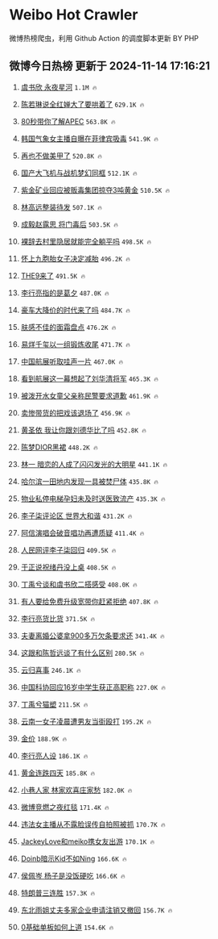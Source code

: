 # Weibo Hot Crawler 



微博热榜爬虫，利用 Github Action 的调度脚本更新 BY PHP 


## 微博今日热榜 更新于 2024-11-14 17:16:21 
1. [虞书欣 永夜星河](https://s.weibo.com/weibo?q=%E8%99%9E%E4%B9%A6%E6%AC%A3%20%E6%B0%B8%E5%A4%9C%E6%98%9F%E6%B2%B3&t=31&band_rank=1&Refer=top) `1.1M 🔥` 

1. [陈若琳说全红婵大了要哄着了](https://s.weibo.com/weibo?q=%23%E9%99%88%E8%8B%A5%E7%90%B3%E8%AF%B4%E5%85%A8%E7%BA%A2%E5%A9%B5%E5%A4%A7%E4%BA%86%E8%A6%81%E5%93%84%E7%9D%80%E4%BA%86%23&t=31&band_rank=2&Refer=top) `629.1K 🔥` 

1. [80秒带你了解APEC](https://s.weibo.com/weibo?q=%2380%E7%A7%92%E5%B8%A6%E4%BD%A0%E4%BA%86%E8%A7%A3APEC%23&t=31&band_rank=3&Refer=top) `563.8K 🔥` 

1. [韩国气象女主播自曝在菲律宾吸毒](https://s.weibo.com/weibo?q=%23%E9%9F%A9%E5%9B%BD%E6%B0%94%E8%B1%A1%E5%A5%B3%E4%B8%BB%E6%92%AD%E8%87%AA%E6%9B%9D%E5%9C%A8%E8%8F%B2%E5%BE%8B%E5%AE%BE%E5%90%B8%E6%AF%92%23&t=31&band_rank=4&Refer=top) `541.9K 🔥` 

1. [再也不做美甲了](https://s.weibo.com/weibo?q=%23%E5%86%8D%E4%B9%9F%E4%B8%8D%E5%81%9A%E7%BE%8E%E7%94%B2%E4%BA%86%23&t=31&band_rank=5&Refer=top) `520.8K 🔥` 

1. [国产大飞机与战机梦幻同框](https://s.weibo.com/weibo?q=%23%E5%9B%BD%E4%BA%A7%E5%A4%A7%E9%A3%9E%E6%9C%BA%E4%B8%8E%E6%88%98%E6%9C%BA%E6%A2%A6%E5%B9%BB%E5%90%8C%E6%A1%86%23&t=31&band_rank=6&Refer=top) `512.1K 🔥` 

1. [紫金矿业回应被贩毒集团掠夺3吨黄金](https://s.weibo.com/weibo?q=%23%E7%B4%AB%E9%87%91%E7%9F%BF%E4%B8%9A%E5%9B%9E%E5%BA%94%E8%A2%AB%E8%B4%A9%E6%AF%92%E9%9B%86%E5%9B%A2%E6%8E%A0%E5%A4%BA3%E5%90%A8%E9%BB%84%E9%87%91%23&t=31&band_rank=7&Refer=top) `510.5K 🔥` 

1. [林高远整装待发](https://s.weibo.com/weibo?q=%E6%9E%97%E9%AB%98%E8%BF%9C%E6%95%B4%E8%A3%85%E5%BE%85%E5%8F%91&t=31&band_rank=8&Refer=top) `507.1K 🔥` 

1. [成毅赵露思 将门毒后](https://s.weibo.com/weibo?q=%E6%88%90%E6%AF%85%E8%B5%B5%E9%9C%B2%E6%80%9D%20%E5%B0%86%E9%97%A8%E6%AF%92%E5%90%8E&t=31&band_rank=9&Refer=top) `503.5K 🔥` 

1. [裸辞去村里隐居就能完全躺平吗](https://s.weibo.com/weibo?q=%23%E8%A3%B8%E8%BE%9E%E5%8E%BB%E6%9D%91%E9%87%8C%E9%9A%90%E5%B1%85%E5%B0%B1%E8%83%BD%E5%AE%8C%E5%85%A8%E8%BA%BA%E5%B9%B3%E5%90%97%23&t=31&band_rank=10&Refer=top) `498.5K 🔥` 

1. [怀上九胞胎女子决定减胎](https://s.weibo.com/weibo?q=%23%E6%80%80%E4%B8%8A%E4%B9%9D%E8%83%9E%E8%83%8E%E5%A5%B3%E5%AD%90%E5%86%B3%E5%AE%9A%E5%87%8F%E8%83%8E%23&t=31&band_rank=11&Refer=top) `496.2K 🔥` 

1. [THE9来了](https://s.weibo.com/weibo?q=%23THE9%E6%9D%A5%E4%BA%86%23&t=31&band_rank=12&Refer=top) `491.5K 🔥` 

1. [李行亮指的是葛夕](https://s.weibo.com/weibo?q=%23%E6%9D%8E%E8%A1%8C%E4%BA%AE%E6%8C%87%E7%9A%84%E6%98%AF%E8%91%9B%E5%A4%95%23&t=31&band_rank=13&Refer=top) `487.0K 🔥` 

1. [豪车大降价的时代来了吗](https://s.weibo.com/weibo?q=%23%E8%B1%AA%E8%BD%A6%E5%A4%A7%E9%99%8D%E4%BB%B7%E7%9A%84%E6%97%B6%E4%BB%A3%E6%9D%A5%E4%BA%86%E5%90%97%23&t=31&band_rank=14&Refer=top) `484.7K 🔥` 

1. [肤感不佳的面霜盘点](https://s.weibo.com/weibo?q=%23%E8%82%A4%E6%84%9F%E4%B8%8D%E4%BD%B3%E7%9A%84%E9%9D%A2%E9%9C%9C%E7%9B%98%E7%82%B9%23&t=31&band_rank=15&Refer=top) `476.2K 🔥` 

1. [易烊千玺以一组锻炼收尾](https://s.weibo.com/weibo?q=%23%E6%98%93%E7%83%8A%E5%8D%83%E7%8E%BA%E4%BB%A5%E4%B8%80%E7%BB%84%E9%94%BB%E7%82%BC%E6%94%B6%E5%B0%BE%23&t=31&band_rank=16&Refer=top) `471.7K 🔥` 

1. [中国航展听取哇声一片](https://s.weibo.com/weibo?q=%E4%B8%AD%E5%9B%BD%E8%88%AA%E5%B1%95%E5%90%AC%E5%8F%96%E5%93%87%E5%A3%B0%E4%B8%80%E7%89%87&t=31&band_rank=17&Refer=top) `467.0K 🔥` 

1. [看到航展这一幕想起了刘华清将军](https://s.weibo.com/weibo?q=%23%E7%9C%8B%E5%88%B0%E8%88%AA%E5%B1%95%E8%BF%99%E4%B8%80%E5%B9%95%E6%83%B3%E8%B5%B7%E4%BA%86%E5%88%98%E5%8D%8E%E6%B8%85%E5%B0%86%E5%86%9B%23&t=31&band_rank=18&Refer=top) `465.3K 🔥` 

1. [被泼开水女童父亲称民警要求道歉](https://s.weibo.com/weibo?q=%23%E8%A2%AB%E6%B3%BC%E5%BC%80%E6%B0%B4%E5%A5%B3%E7%AB%A5%E7%88%B6%E4%BA%B2%E7%A7%B0%E6%B0%91%E8%AD%A6%E8%A6%81%E6%B1%82%E9%81%93%E6%AD%89%23&t=31&band_rank=19&Refer=top) `461.9K 🔥` 

1. [卖惨带货的把戏该退场了](https://s.weibo.com/weibo?q=%23%E5%8D%96%E6%83%A8%E5%B8%A6%E8%B4%A7%E7%9A%84%E6%8A%8A%E6%88%8F%E8%AF%A5%E9%80%80%E5%9C%BA%E4%BA%86%23&t=31&band_rank=20&Refer=top) `456.9K 🔥` 

1. [黄圣依 我让你跟刘德华比了吗](https://s.weibo.com/weibo?q=%E9%BB%84%E5%9C%A3%E4%BE%9D%20%E6%88%91%E8%AE%A9%E4%BD%A0%E8%B7%9F%E5%88%98%E5%BE%B7%E5%8D%8E%E6%AF%94%E4%BA%86%E5%90%97&t=31&band_rank=21&Refer=top) `452.8K 🔥` 

1. [陈梦DIOR黑裙](https://s.weibo.com/weibo?q=%E9%99%88%E6%A2%A6DIOR%E9%BB%91%E8%A3%99&t=31&band_rank=22&Refer=top) `448.2K 🔥` 

1. [林一 暗恋的人成了闪闪发光的大明星](https://s.weibo.com/weibo?q=%E6%9E%97%E4%B8%80%20%E6%9A%97%E6%81%8B%E7%9A%84%E4%BA%BA%E6%88%90%E4%BA%86%E9%97%AA%E9%97%AA%E5%8F%91%E5%85%89%E7%9A%84%E5%A4%A7%E6%98%8E%E6%98%9F&t=31&band_rank=23&Refer=top) `441.1K 🔥` 

1. [哈尔滨一田地内发现一具被焚尸体](https://s.weibo.com/weibo?q=%23%E5%93%88%E5%B0%94%E6%BB%A8%E4%B8%80%E7%94%B0%E5%9C%B0%E5%86%85%E5%8F%91%E7%8E%B0%E4%B8%80%E5%85%B7%E8%A2%AB%E7%84%9A%E5%B0%B8%E4%BD%93%23&t=31&band_rank=24&Refer=top) `435.8K 🔥` 

1. [物业私停电梯孕妇未及时送医致流产](https://s.weibo.com/weibo?q=%23%E7%89%A9%E4%B8%9A%E7%A7%81%E5%81%9C%E7%94%B5%E6%A2%AF%E5%AD%95%E5%A6%87%E6%9C%AA%E5%8F%8A%E6%97%B6%E9%80%81%E5%8C%BB%E8%87%B4%E6%B5%81%E4%BA%A7%23&t=31&band_rank=25&Refer=top) `435.3K 🔥` 

1. [李子柒评论区 世界大和谐](https://s.weibo.com/weibo?q=%E6%9D%8E%E5%AD%90%E6%9F%92%E8%AF%84%E8%AE%BA%E5%8C%BA%20%E4%B8%96%E7%95%8C%E5%A4%A7%E5%92%8C%E8%B0%90&t=31&band_rank=26&Refer=top) `431.2K 🔥` 

1. [阿信演唱会破音唱功再遭质疑](https://s.weibo.com/weibo?q=%23%E9%98%BF%E4%BF%A1%E6%BC%94%E5%94%B1%E4%BC%9A%E7%A0%B4%E9%9F%B3%E5%94%B1%E5%8A%9F%E5%86%8D%E9%81%AD%E8%B4%A8%E7%96%91%23&t=31&band_rank=27&Refer=top) `411.4K 🔥` 

1. [人民网评李子柒回归](https://s.weibo.com/weibo?q=%23%E4%BA%BA%E6%B0%91%E7%BD%91%E8%AF%84%E6%9D%8E%E5%AD%90%E6%9F%92%E5%9B%9E%E5%BD%92%23&t=31&band_rank=28&Refer=top) `409.5K 🔥` 

1. [于正说祝绪丹没上桌](https://s.weibo.com/weibo?q=%23%E4%BA%8E%E6%AD%A3%E8%AF%B4%E7%A5%9D%E7%BB%AA%E4%B8%B9%E6%B2%A1%E4%B8%8A%E6%A1%8C%23&t=31&band_rank=29&Refer=top) `408.5K 🔥` 

1. [丁禹兮谈和虞书欣二搭感受](https://s.weibo.com/weibo?q=%23%E4%B8%81%E7%A6%B9%E5%85%AE%E8%B0%88%E5%92%8C%E8%99%9E%E4%B9%A6%E6%AC%A3%E4%BA%8C%E6%90%AD%E6%84%9F%E5%8F%97%23&t=31&band_rank=30&Refer=top) `408.0K 🔥` 

1. [有人要给免费升级宽带你赶紧拒绝](https://s.weibo.com/weibo?q=%23%E6%9C%89%E4%BA%BA%E8%A6%81%E7%BB%99%E5%85%8D%E8%B4%B9%E5%8D%87%E7%BA%A7%E5%AE%BD%E5%B8%A6%E4%BD%A0%E8%B5%B6%E7%B4%A7%E6%8B%92%E7%BB%9D%23&t=31&band_rank=31&Refer=top) `407.8K 🔥` 

1. [李行亮货比货](https://s.weibo.com/weibo?q=%23%E6%9D%8E%E8%A1%8C%E4%BA%AE%E8%B4%A7%E6%AF%94%E8%B4%A7%23&t=31&band_rank=32&Refer=top) `371.5K 🔥` 

1. [夫妻离婚公婆拿900多万欠条要求还](https://s.weibo.com/weibo?q=%23%E5%A4%AB%E5%A6%BB%E7%A6%BB%E5%A9%9A%E5%85%AC%E5%A9%86%E6%8B%BF900%E5%A4%9A%E4%B8%87%E6%AC%A0%E6%9D%A1%E8%A6%81%E6%B1%82%E8%BF%98%23&t=31&band_rank=33&Refer=top) `341.4K 🔥` 

1. [这跟和陈哲远谈了有什么区别](https://s.weibo.com/weibo?q=%E8%BF%99%E8%B7%9F%E5%92%8C%E9%99%88%E5%93%B2%E8%BF%9C%E8%B0%88%E4%BA%86%E6%9C%89%E4%BB%80%E4%B9%88%E5%8C%BA%E5%88%AB&t=31&band_rank=34&Refer=top) `280.5K 🔥` 

1. [云归喜事](https://s.weibo.com/weibo?q=%E4%BA%91%E5%BD%92%E5%96%9C%E4%BA%8B&t=31&band_rank=35&Refer=top) `246.1K 🔥` 

1. [中国科协回应16岁中学生获正高职称](https://s.weibo.com/weibo?q=%23%E4%B8%AD%E5%9B%BD%E7%A7%91%E5%8D%8F%E5%9B%9E%E5%BA%9416%E5%B2%81%E4%B8%AD%E5%AD%A6%E7%94%9F%E8%8E%B7%E6%AD%A3%E9%AB%98%E8%81%8C%E7%A7%B0%23&t=31&band_rank=36&Refer=top) `227.0K 🔥` 

1. [丁禹兮猫塑](https://s.weibo.com/weibo?q=%E4%B8%81%E7%A6%B9%E5%85%AE%E7%8C%AB%E5%A1%91&t=31&band_rank=37&Refer=top) `211.5K 🔥` 

1. [云南一女子凌晨遭男友当街殴打](https://s.weibo.com/weibo?q=%23%E4%BA%91%E5%8D%97%E4%B8%80%E5%A5%B3%E5%AD%90%E5%87%8C%E6%99%A8%E9%81%AD%E7%94%B7%E5%8F%8B%E5%BD%93%E8%A1%97%E6%AE%B4%E6%89%93%23&t=31&band_rank=38&Refer=top) `195.2K 🔥` 

1. [金价](https://s.weibo.com/weibo?q=%E9%87%91%E4%BB%B7&t=31&band_rank=39&Refer=top) `188.9K 🔥` 

1. [李行亮人设](https://s.weibo.com/weibo?q=%23%E6%9D%8E%E8%A1%8C%E4%BA%AE%E4%BA%BA%E8%AE%BE%23&t=31&band_rank=40&Refer=top) `186.1K 🔥` 

1. [黄金连跌四天](https://s.weibo.com/weibo?q=%23%E9%BB%84%E9%87%91%E8%BF%9E%E8%B7%8C%E5%9B%9B%E5%A4%A9%23&t=31&band_rank=41&Refer=top) `185.8K 🔥` 

1. [小巷人家 林家欢喜庄家愁](https://s.weibo.com/weibo?q=%E5%B0%8F%E5%B7%B7%E4%BA%BA%E5%AE%B6%20%E6%9E%97%E5%AE%B6%E6%AC%A2%E5%96%9C%E5%BA%84%E5%AE%B6%E6%84%81&t=31&band_rank=42&Refer=top) `182.0K 🔥` 

1. [微博竞燃之夜红毯](https://s.weibo.com/weibo?q=%E5%BE%AE%E5%8D%9A%E7%AB%9E%E7%87%83%E4%B9%8B%E5%A4%9C%E7%BA%A2%E6%AF%AF&t=31&band_rank=43&Refer=top) `171.4K 🔥` 

1. [违法女主播从不露脸误传自拍照被抓](https://s.weibo.com/weibo?q=%23%E8%BF%9D%E6%B3%95%E5%A5%B3%E4%B8%BB%E6%92%AD%E4%BB%8E%E4%B8%8D%E9%9C%B2%E8%84%B8%E8%AF%AF%E4%BC%A0%E8%87%AA%E6%8B%8D%E7%85%A7%E8%A2%AB%E6%8A%93%23&t=31&band_rank=44&Refer=top) `170.7K 🔥` 

1. [JackeyLove和meiko携女友出游](https://s.weibo.com/weibo?q=%23JackeyLove%E5%92%8Cmeiko%E6%90%BA%E5%A5%B3%E5%8F%8B%E5%87%BA%E6%B8%B8%23&t=31&band_rank=45&Refer=top) `170.1K 🔥` 

1. [Doinb暗示Kid不如Ning](https://s.weibo.com/weibo?q=%23Doinb%E6%9A%97%E7%A4%BAKid%E4%B8%8D%E5%A6%82Ning%23&t=31&band_rank=46&Refer=top) `166.6K 🔥` 

1. [侯佩岑 杨子是没饭硬吃](https://s.weibo.com/weibo?q=%E4%BE%AF%E4%BD%A9%E5%B2%91%20%E6%9D%A8%E5%AD%90%E6%98%AF%E6%B2%A1%E9%A5%AD%E7%A1%AC%E5%90%83&t=31&band_rank=47&Refer=top) `166.6K 🔥` 

1. [特朗普三连胜](https://s.weibo.com/weibo?q=%23%E7%89%B9%E6%9C%97%E6%99%AE%E4%B8%89%E8%BF%9E%E8%83%9C%23&t=31&band_rank=48&Refer=top) `157.3K 🔥` 

1. [东北雨姐丈夫多家企业申请注销又撤回](https://s.weibo.com/weibo?q=%23%E4%B8%9C%E5%8C%97%E9%9B%A8%E5%A7%90%E4%B8%88%E5%A4%AB%E5%A4%9A%E5%AE%B6%E4%BC%81%E4%B8%9A%E7%94%B3%E8%AF%B7%E6%B3%A8%E9%94%80%E5%8F%88%E6%92%A4%E5%9B%9E%23&t=31&band_rank=49&Refer=top) `156.7K 🔥` 

1. [0基础单板如何上道](https://s.weibo.com/weibo?q=0%E5%9F%BA%E7%A1%80%E5%8D%95%E6%9D%BF%E5%A6%82%E4%BD%95%E4%B8%8A%E9%81%93&t=31&band_rank=50&Refer=top) `154.6K 🔥` 

